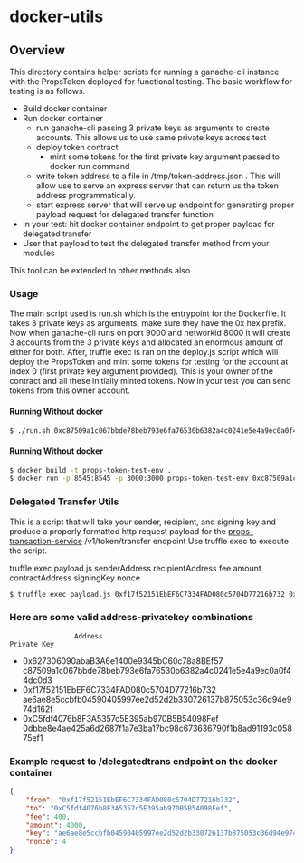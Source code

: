 # docker-utils

## Overview
This directory contains helper scripts for running a ganache-cli instance with the PropsToken deployed for functional testing. 
The basic workflow for testing is as follows. 

- Build docker container 
- Run docker container
    - run ganache-cli passing 3 private keys as arguments to create accounts. This allows us to use same private keys across test
    - deploy token contract
        - mint some tokens for the first private key argument passed to docker run command 
    - write token address to a file in /tmp/token-address.json . This will allow use to serve an express server that can return us the token address programmatically. 
    - start express server that will serve up endpoint for generating proper payload request for delegated transfer function
- In your test: hit docker container endpoint to get proper payload for delegated transfer
- User that payload to test the delegated transfer method from your modules

This tool can be extended to other methods also

### Usage 
The main script used is run.sh which is the entrypoint for the Dockerfile. It takes 3 private keys as arguments, make sure they have the 0x hex prefix. 
Now when ganache-cli runs on port 9000 and networkid 8000 it will create 3 accounts from the 3 private keys and allocated an enormous amount of either for both. 
After, truffle exec is ran on the deploy.js script which will deploy the PropsToken and mint some tokens for testing for the account at index 0 (first private key argument provided). This is your owner of the contract and all these initially minted tokens. Now in your test you can send tokens from this owner account. 

#### Running Without docker 

```sh
$ ./run.sh 0xc87509a1c067bbde78beb793e6fa76530b6382a4c0241e5e4a9ec0a0f44dc0d3 0xae6ae8e5ccbfb04590405997ee2d52d2b330726137b875053c36d94e974d162f 0x0dbbe8e4ae425a6d2687f1a7e3ba17bc98c673636790f1b8ad91193c05875ef1
```

#### Running Without docker
```sh
$ docker build -t props-token-test-env .
$ docker run -p 8545:8545 -p 3000:3000 props-token-test-env 0xc87509a1c067bbde78beb793e6fa76530b6382a4c0241e5e4a9ec0a0f44dc0d3 0xae6ae8e5ccbfb04590405997ee2d52d2b330726137b875053c36d94e974d162f 0x0dbbe8e4ae425a6d2687f1a7e3ba17bc98c673636790f1b8ad91193c05875ef1
```


### Delegated Transfer Utils
This is a script that will take your sender, recipient, and signing key and produce a properly formatted http request payload for the 
[props-transaction-service](https://github.com/PROPSProject/props-transaction-service/blob/delegated-transfer/http/routing/v1/delegated_transfer.go) /v1/token/transfer endpoint 
Use truffle exec to execute the script.

truffle exec payload.js senderAddress recipientAddress fee amount contractAddress signingKey nonce
```sh
$ truffle exec payload.js 0xf17f52151EbEF6C7334FAD080c5704D77216b732 0xC5fdf4076b8F3A5357c5E395ab970B5B54098Fef 400 4000 0xa9f8fef0b3df9159f1443427daa79210fceb009c ae6ae8e5ccbfb04590405997ee2d52d2b330726137b875053c36d94e974d162f 4
```

### Here are some valid address-privatekey combinations
                    Address                                             Private Key
- 0x627306090abaB3A6e1400e9345bC60c78a8BEf57 c87509a1c067bbde78beb793e6fa76530b6382a4c0241e5e4a9ec0a0f44dc0d3
- 0xf17f52151EbEF6C7334FAD080c5704D77216b732 ae6ae8e5ccbfb04590405997ee2d52d2b330726137b875053c36d94e974d162f
- 0xC5fdf4076b8F3A5357c5E395ab970B5B54098Fef 0dbbe8e4ae425a6d2687f1a7e3ba17bc98c673636790f1b8ad91193c05875ef1

### Example request to /delegatedtrans endpoint on the docker container 

```json
{
	"from": "0xf17f52151EbEF6C7334FAD080c5704D77216b732",
	"to": "0xC5fdf4076b8F3A5357c5E395ab970B5B54098Fef",
	"fee": 400,
	"amount": 4000, 
	"key": "ae6ae8e5ccbfb04590405997ee2d52d2b330726137b875053c36d94e974d162f",
	"nonce": 4
}
```
